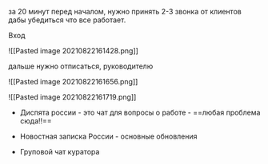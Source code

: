 за 20 минут перед началом, нужно принять 2-3  звонка от клиентов дабы убедиться что все работает.





Вход


![[Pasted image 20210822161428.png]]


дальше нужно отписаться, руководителю



![[Pasted image 20210822161656.png]]


![[Pasted image 20210822161719.png]]


- Диспята россии - это чат для вопросы о работе - ==любая проблема сюда!!==
- Новостная записка России - основные обновления

- Груповой чат куратора

